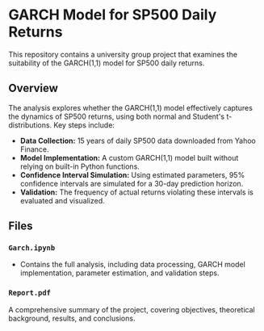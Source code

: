 # GARCH Model for SP500 Daily Returns
This repository contains a university group project that examines the suitability of the GARCH(1,1) model for SP500 daily returns. 

## Overview
The analysis explores whether the GARCH(1,1) model effectively captures the dynamics of SP500 returns, using both normal and Student's t-distributions. Key steps include:

- **Data Collection:** 15 years of daily SP500 data downloaded from Yahoo Finance.
- **Model Implementation:** A custom GARCH(1,1) model built without relying on built-in Python functions.
- **Confidence Interval Simulation:** Using estimated parameters, 95% confidence intervals are simulated for a 30-day prediction horizon.
- **Validation:** The frequency of actual returns violating these intervals is evaluated and visualized.

## Files
### `Garch.ipynb`
- Contains the full analysis, including data processing, GARCH model implementation, parameter estimation, and validation steps.

### `Report.pdf`
 A comprehensive summary of the project, covering objectives, theoretical background, results, and conclusions.
